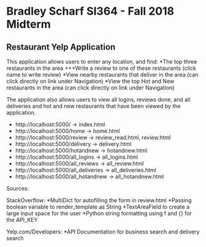 # Bradley Scharf SI364 - Fall 2018 Midterm
## Restaurant Yelp Application

This application allows users to enter any location, and find:
*The top three restaurants in the area
+++Write a review to one of these restaurants (click name to write review)
*View nearby restaurants that deliver in the area (can click directly on link under Navigation)
*View the top Hot and New restaurants in the area (can click directly on link under Navigation)

The application also allows users to view all logins, reviews done, and all deliveries and hot and new restaurants that have been viewed by the application.

* http://localhost:5000/ -> index.html
* http://localhost:5000/home -> home.html
* http://localhost:5000/review -> review_read.html, review.html
* http://localhost:5000/delivery -> delivery.html
* http://localhost:5000/hotandnew -> hotandnew.html
* http://localhost:5000/all_logins -> all_logins.html
* http://localhost:5000/all_reviews -> all_review.html
* http://localhost:5000/all_deliveries -> all_deliveries.html
* http://localhost:5000/all_hotandnew -> all_hotandnew.html

Sources:

StackOverflow:
*MultiDict for autofilling the form in review.html
*Passing boolean variable to render_template as String
*TextAreaField to create a large input space for the user
*Python string formatting using f and {} for the API_KEY

Yelp.com/Developers:
*API Documentation for business search and delivery search
